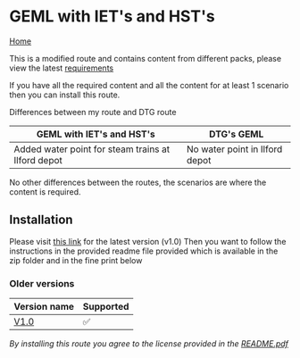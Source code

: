 # GEML with IET's and HST's

[Home](https://trainsim.captain-vc.com)

This is a modified route and contains content from different packs, please view the latest [requirements](https://github.com/captainorigami01/GEML-IET-HST/blob/main/requirements.pdf)

If you have all the required content and all the content for at least 1 scenario then you can install this route.

Differences between my route and DTG route

|GEML with IET's and HST's|DTG's GEML|
|-|-|
|Added water point for steam trains at Ilford depot|No water point in Ilford depot|

No other differences between the routes, the scenarios are where the content is required.

## Installation
Please visit [this link](https://github.com/captainorigami01/GEML-IET-HST/releases/tag/v1.0) for the latest version (v1.0)
Then you want to follow the instructions in the provided readme file provided which is available in the zip folder and in the fine print below

### Older versions

|Version name|Supported|
|-|-|
|[V1.0](https://github.com/captainorigami01/GEML-IET-HST/releases/tag/v1.0)|✅|

*By installing this route you agree to the license provided in the [README.pdf](https://github.com/captainorigami01/GEML-IET-HST/blob/main/Readme.pdf)*
